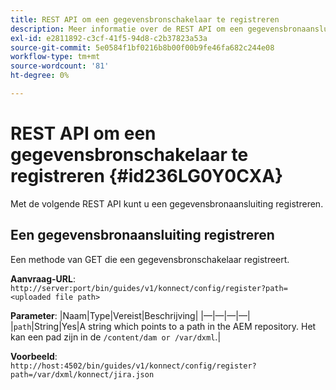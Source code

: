 ```yaml
---
title: REST API om een gegevensbronschakelaar te registreren
description: Meer informatie over de REST API om een gegevensbronaansluiting te registreren
exl-id: e2811892-c3cf-41f5-94d8-c2b37823a53a
source-git-commit: 5e0584f1bf0216b8b00f00b9fe46fa682c244e08
workflow-type: tm+mt
source-wordcount: '81'
ht-degree: 0%

---
```


# REST API om een gegevensbronschakelaar te registreren {#id236LG0Y0CXA}

Met de volgende REST API kunt u een gegevensbronaansluiting registreren.

## Een gegevensbronaansluiting registreren

Een methode van GET die een gegevensbronschakelaar registreert.

**Aanvraag-URL**:
`http://server:port/bin/guides/v1/konnect/config/register?path=<uploaded file path>`

**Parameter**: |Naam|Type|Vereist|Beschrijving| |—|—|—|—| |`path`|String|Yes|A string which points to a path in the AEM repository. Het kan een pad zijn in de `/content/dam or /var/dxml`.|

**Voorbeeld**:\
`http://host:4502/bin/guides/v1/konnect/config/register?path=/var/dxml/konnect/jira.json`
